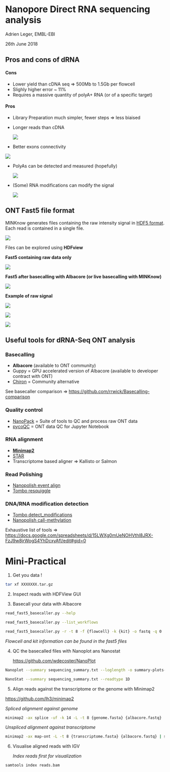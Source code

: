 # Nanopore Direct RNA sequencing analysis

Adrien Leger, EMBL-EBI

26th June 2018



## Pros and cons of dRNA

#### Cons

- Lower yield than cDNA seq => 500Mb to 1.5Gb per flowcell 
- Slighly higher error ~ 11%
- Requires a massive quantity of polyA+ RNA (or of a specific target)



#### Pros

- Library Preparation much simpler, fewer steps => less biaised

- Longer reads than cDNA

  ![](pictures/Slide17.png) 

- Better exons connectivity

![](pictures/exon_align.png)

* PolyAs can be detected and measured (hopefully)

  ![](pictures/Slide09.png)

* (Some) RNA modifications can modify the signal

  ![](/home/aleg/Drive/EBI/Teaching/Courses-and-Practicals/WTAC_Transcriptomics_2018/Nanopore_dRNA_Seq/pictures/Slide34.png)

   



## ONT Fast5 file format

MINKnow generates files containing the raw intensity signal in [HDF5 format](https://support.hdfgroup.org/HDF5/). Each read is contained in a single file.

![](pictures/HDF5.jpeg)



Files can be explored using **HDFview**

**Fast5 containing raw data only**

![](pictures/fast5_pre.png)

**Fast5 after basecalling with Albacore (or live basecalling with MINKnow)**

![](pictures/fast5_post.png)



**Example of raw signal**

![](pictures/Raw1.png)

![](pictures/Raw2.png)

![](pictures/Raw3.png)



## Useful tools for dRNA-Seq ONT analysis

### Basecalling

* **Albacore** (available to ONT community)
* Guppy = GPU accelerated version of Albacore (available to developer contract with ONT)
* [Chiron](https://github.com/haotianteng/chiron) = Community alternative

See basecaller comparison => https://github.com/rrwick/Basecalling-comparison

### Quality control

* [NanoPack](https://github.com/wdecoster/nanopack) = Suite of tools to QC and process raw ONT data
* [pycoQC](https://github.com/a-slide/pycoQC) = ONT data QC for Jupyter Notebook

### RNA alignment

* [**Minimap2** ](https://github.com/lh3/minimap2)
* [STAR](https://github.com/alexdobin/STAR)
* Transcriptome based aligner => Kallisto or Salmon

### Read Polishing

* [Nanopolish event align](https://nanopolish.readthedocs.io/en/latest/)
* [Tombo resquiggle](https://nanoporetech.github.io/tombo/)

### DNA/RNA modification detection

* [Tombo detect_modifications](https://nanoporetech.github.io/tombo/)
* [Nanopolish call-methylation](https://nanopolish.readthedocs.io/en/latest/quickstart_call_methylation.html)

Exhaustive list of tools => https://docs.google.com/spreadsheets/d/15LWXg0mUeNOHVthl8JRX-FzJ9w8jrWogS4YhDcxyAfI/edit#gid=0



# Mini-Practical

1. Get you data !

```bash
tar xf XXXXXXX.tar.gz
```

2. Inspect reads with HDFView GUI

    

3. Basecall your data with Albacore

```bash
read_fast5_basecaller.py --help

read_fast5_basecaller.py --list_workflows

read_fast5_basecaller.py -r -t 8 -f {flowcell} -k {kit} -o fastq -q 0  -i {fast5_source_dir} -s {fast5_output_dir}`
```

   *Flowcell and kit information can be found in the fast5 files*




4. QC the basecalled files with Nanoplot ans Nanostat

   https://github.com/wdecoster/NanoPlot

```bash
Nanoplot --summary sequencing_summary.txt --loglength -o summary-plots-log-transformed
```

```bash
NanoStat --summary sequencing_summary.txt --readtype 1D
```



5. Align reads against the transcriptome or the genome with Minimap2

https://github.com/lh3/minimap2

*Spliced alignment against genome*

```bash
minimap2 -ax splice -uf -k 14 -L -t 8 {genome.fasta} {albacore.fastq} | samtools view -bh -F 2308 | samtools sort -o reads.bam
```

   *Unspliced alignment against transcriptome*

```bash
minimap2 -ax map-ont -L -t 8 {transcriptome.fasta} {albacore.fastq} | samtools view -bh -F 2308 | samtools sort -o reads.bam
```



6. Visualise aligned reads with IGV

   *Index reads first for visualization*

```bash
samtools index reads.bam
```

